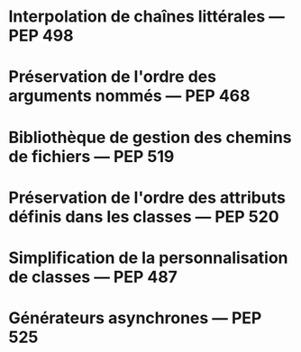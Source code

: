 # Interpolation de chaînes littérales — PEP 498

# Préservation de l'ordre des arguments nommés — PEP 468

# Bibliothèque de gestion des chemins de fichiers — PEP 519

# Préservation de l'ordre des attributs définis dans les classes — PEP 520

# Simplification de la personnalisation de classes — PEP 487

# Générateurs asynchrones — PEP 525
